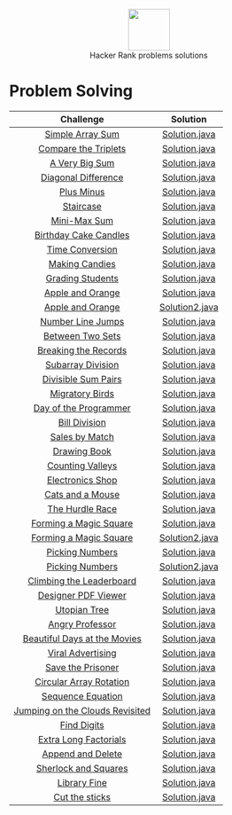 <p align="center">
    <a href="https://www.hackerrank.com/habdalnaser">
        <img height=75 src="https://camo.githubusercontent.com/f6c957401a0cc956cb99214678ef9d0facb26ffbf9c7387c4b6a461e0794a135/68747470733a2f2f64336b65757a6562326372686b6e2e636c6f756466726f6e742e6e65742f6861636b657272616e6b2f6173736574732f7374796c6567756964652f6c6f676f5f776f72646d61726b2d66356335656236316162306131353463336564396564613234643062396533312e737667">
    </a>
    <br>Hacker Rank problems solutions
</p>


# Problem Solving

|        Challenge                    |                         Solution
|:-----------------------------------:|:--------------------------------:|
| [Simple Array Sum](https://www.hackerrank.com/challenges/simple-array-sum)| [Solution.java](https://github.com/habdalnaser/HackerRank_Solutions/blob/main/Java/Simple%20Array%20Sum/Solution.java)|
| [Compare the Triplets](https://www.hackerrank.com/challenges/compare-the-triplets)| [Solution.java](https://github.com/habdalnaser/HackerRank_Solutions/blob/main/Java/Compare%20the%20Triplets/Solution.java)|
| [A Very Big Sum](https://www.hackerrank.com/challenges/a-very-big-sum)| [Solution.java](https://github.com/habdalnaser/HackerRank_Solutions/blob/main/Java/A%20Very%20Big%20Sum/Solution.java)|
| [Diagonal Difference](https://www.hackerrank.com/challenges/diagonal-difference)| [Solution.java](https://github.com/habdalnaser/HackerRank_Solutions/blob/main/Java/Diagonal%20Difference/Solution.java)|
| [Plus Minus](https://www.hackerrank.com/challenges/plus-minus)| [Solution.java](https://github.com/habdalnaser/HackerRank_Solutions/blob/main/Java/Plus%20Minus/Solution.java)|
| [Staircase](https://www.hackerrank.com/challenges/staircase)| [Solution.java](https://github.com/habdalnaser/HackerRank_Solutions/blob/main/Java/Staircase/Solution.java)|
| [Mini-Max Sum](https://www.hackerrank.com/challenges/mini-max-sum)| [Solution.java](https://github.com/habdalnaser/HackerRank_Solutions/blob/main/Java/Mini-Max%20Sum/Solution.java)|
| [Birthday Cake Candles](https://www.hackerrank.com/challenges/birthday-cake-candles)| [Solution.java](https://github.com/habdalnaser/HackerRank_Solutions/blob/main/Java/Birthday%20Cake%20Candles/Solution.java)|
| [Time Conversion](https://www.hackerrank.com/challenges/time-conversion)| [Solution.java](https://github.com/habdalnaser/HackerRank_Solutions/blob/main/Java/Time%20Conversion/Solution.java)|
| [Making Candies](https://www.hackerrank.com/challenges/making-candies)| [Solution.java](https://github.com/habdalnaser/HackerRank_Solutions/blob/main/Java/Making%20Candies/Solution.java)|
| [Grading Students](https://www.hackerrank.com/challenges/grading)| [Solution.java](https://github.com/habdalnaser/HackerRank_Solutions/blob/main/Java/Grading%20Students/Solution.java)|
| [Apple and Orange](https://www.hackerrank.com/challenges/apple-and-orange)| [Solution.java](https://github.com/habdalnaser/HackerRank_Solutions/blob/main/Java/Apple%20and%20Orange/Solution.java)|
| [Apple and Orange](https://www.hackerrank.com/challenges/apple-and-orange)| [Solution2.java](https://github.com/habdalnaser/HackerRank_Solutions/blob/main/Java/Apple%20and%20Orange/Solution2.java)|
| [Number Line Jumps](https://www.hackerrank.com/challenges/kangaroo)| [Solution.java](https://github.com/habdalnaser/HackerRank_Solutions/blob/main/Java/Number%20Line%20Jumps/Solution.java)|
| [Between Two Sets](https://www.hackerrank.com/challenges/between-two-sets)| [Solution.java](https://github.com/habdalnaser/HackerRank_Solutions/blob/main/Java/Between%20Two%20Sets/Solution.java)|
| [Breaking the Records](https://www.hackerrank.com/challenges/breaking-best-and-worst-records)| [Solution.java](https://github.com/habdalnaser/HackerRank_Solutions/blob/main/Java/Breaking%20the%20Records/Solution.java)|
| [Subarray Division](https://www.hackerrank.com/challenges/the-birthday-bar)| [Solution.java](https://github.com/habdalnaser/HackerRank_Solutions/blob/main/Java/Subarray%20Division/Solution.java)|
| [Divisible Sum Pairs](https://www.hackerrank.com/challenges/divisible-sum-pairs)| [Solution.java](https://github.com/habdalnaser/HackerRank_Solutions/blob/main/Java/Divisible%20Sum%20Pairs/Solution.java)|
| [Migratory Birds](https://www.hackerrank.com/challenges/migratory-birds)| [Solution.java](https://github.com/habdalnaser/HackerRank_Solutions/blob/main/Java/Migratory%20Birds/Solution.java)|
| [Day of the Programmer](https://www.hackerrank.com/challenges/day-of-the-programmer)| [Solution.java](https://github.com/habdalnaser/HackerRank_Solutions/blob/main/Java/Day%20of%20the%20Programmer/Solution.java)|
| [Bill Division](https://www.hackerrank.com/challenges/bon-appetit)| [Solution.java](https://github.com/habdalnaser/HackerRank_Solutions/blob/main/Java/Bill%20Division/Solution.java)|
| [Sales by Match](https://www.hackerrank.com/challenges/sock-merchant)| [Solution.java](https://github.com/habdalnaser/HackerRank_Solutions/blob/main/Java/Sales%20by%20Match/Solution.java)|
| [Drawing Book](https://www.hackerrank.com/challenges/drawing-book)| [Solution.java](https://github.com/habdalnaser/HackerRank_Solutions/blob/main/Java/Drawing%20Book/Solution.java)|
| [Counting Valleys](https://www.hackerrank.com/challenges/counting-valleys)| [Solution.java](https://github.com/habdalnaser/HackerRank_Solutions/blob/main/Java/Counting%20Valleys/Solution.java)|
| [Electronics Shop](https://www.hackerrank.com/challenges/electronics-shop)| [Solution.java](https://github.com/habdalnaser/HackerRank_Solutions/blob/main/Java/Electronics%20Shop/Solution.java)|
| [Cats and a Mouse](https://www.hackerrank.com/challenges/cats-and-a-mouse)| [Solution.java](https://github.com/habdalnaser/HackerRank_Solutions/blob/main/Java/Cats%20and%20a%20Mouse/Solution.java)|
| [The Hurdle Race](https://www.hackerrank.com/challenges/the-hurdle-race)| [Solution.java](https://github.com/habdalnaser/HackerRank_Solutions/blob/main/Java/The%20Hurdle%20Race/Solution.java)|
| [Forming a Magic Square](https://www.hackerrank.com/challenges/magic-square-forming)| [Solution.java](https://github.com/habdalnaser/HackerRank_Solutions/blob/main/Java/Forming%20a%20Magic%20Square/Solution.java)|
| [Forming a Magic Square](https://www.hackerrank.com/challenges/magic-square-forming)| [Solution2.java](https://github.com/habdalnaser/HackerRank_Solutions/blob/main/Java/Forming%20a%20Magic%20Square/Solution2.java)|
| [Picking Numbers](https://www.hackerrank.com/challenges/picking-numbers)| [Solution.java](https://github.com/habdalnaser/HackerRank_Solutions/blob/main/Java/Picking%20Numbers/Solution.java)|
| [Picking Numbers](https://www.hackerrank.com/challenges/picking-numbers)| [Solution2.java](https://github.com/habdalnaser/HackerRank_Solutions/blob/main/Java/Picking%20Numbers/Solution2.java)|
| [Climbing the Leaderboard](https://www.hackerrank.com/challenges/climbing-the-leaderboard)| [Solution.java](https://github.com/habdalnaser/HackerRank_Solutions/blob/main/Java/Climbing%20the%20Leaderboard/Solution.java)|
| [Designer PDF Viewer](https://www.hackerrank.com/challenges/designer-pdf-viewer)| [Solution.java](https://github.com/habdalnaser/HackerRank_Solutions/blob/main/Java/Designer%20PDF%20Viewer/Solution.java)|
| [Utopian Tree](https://www.hackerrank.com/challenges/utopian-tree)| [Solution.java](https://github.com/habdalnaser/HackerRank_Solutions/blob/main/Java/Utopian%20Tree/Solution.java)|
| [Angry Professor](https://www.hackerrank.com/challenges/angry-professor)| [Solution.java](https://github.com/habdalnaser/HackerRank_Solutions/blob/main/Java/Angry%20Professor/Solution.java)|
| [Beautiful Days at the Movies](https://www.hackerrank.com/challenges/beautiful-days-at-the-movies)| [Solution.java](https://github.com/habdalnaser/HackerRank_Solutions/blob/main/Java/Beautiful%20Days%20at%20the%20Movies/Solution.java)|
| [Viral Advertising](https://www.hackerrank.com/challenges/strange-advertising)| [Solution.java](https://github.com/habdalnaser/HackerRank_Solutions/blob/main/Java/Viral%20Advertising/Solution.java)|
| [Save the Prisoner](https://www.hackerrank.com/challenges/save-the-prisoner)| [Solution.java](https://github.com/habdalnaser/HackerRank_Solutions/blob/main/Java/Save%20the%20Prisoner/Solution.java)|
| [Circular Array Rotation](https://www.hackerrank.com/challenges/circular-array-rotation)| [Solution.java](https://github.com/habdalnaser/HackerRank_Solutions/blob/main/Java/Circular%20Array%20Rotation/Solution.java)|
| [Sequence Equation](https://www.hackerrank.com/challenges/permutation-equation)| [Solution.java](https://github.com/habdalnaser/HackerRank_Solutions/blob/main/Java/Sequence%20Equation/Solution.java)|
| [Jumping on the Clouds Revisited](https://www.hackerrank.com/challenges/jumping-on-the-clouds-revisited)| [Solution.java](https://github.com/habdalnaser/HackerRank_Solutions/blob/main/Java/Jumping%20on%20the%20Clouds%20Revisited/Solution.java)|
| [Find Digits](https://www.hackerrank.com/challenges/find-digits)| [Solution.java](https://github.com/habdalnaser/HackerRank_Solutions/blob/main/Java/Find%20Digits/Solution.java)|
| [Extra Long Factorials](https://www.hackerrank.com/challenges/extra-long-factorials)| [Solution.java](https://github.com/habdalnaser/HackerRank_Solutions/blob/main/Java/Extra%20Long%20Factorials/Solution.java)|
| [Append and Delete](https://www.hackerrank.com/challenges/append-and-delete)| [Solution.java](https://github.com/habdalnaser/HackerRank_Solutions/blob/main/Java/Append%20and%20Delete/Solution.java)|
| [Sherlock and Squares](https://www.hackerrank.com/challenges/sherlock-and-squares)| [Solution.java](https://github.com/habdalnaser/HackerRank_Solutions/blob/main/Java/Sherlock%20and%20Squares/Solution.java)|
| [Library Fine](https://www.hackerrank.com/challenges/library-fine)| [Solution.java](https://github.com/habdalnaser/HackerRank_Solutions/blob/main/Java/Library%20Fine/Solution.java)|
| [Cut the sticks](https://www.hackerrank.com/challenges/library-fine)| [Solution.java](https://github.com/habdalnaser/HackerRank_Solutions/blob/main/Java/Cut%20the%20sticks/Solution.java)|
